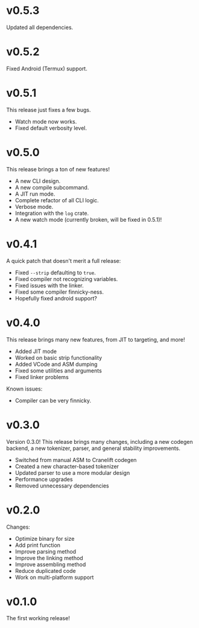 # v0.5.3

Updated all dependencies.

# v0.5.2

Fixed Android (Termux) support.

# v0.5.1

This release just fixes a few bugs.

- Watch mode now works.
- Fixed default verbosity level.

# v0.5.0

This release brings a ton of new features!

- A new CLI design.
- A new compile subcommand.
- A JIT run mode.
- Complete refactor of all CLI logic.
- Verbose mode.
- Integration with the `log` crate.
- A new watch mode (currently broken, will be fixed in 0.5.1)!

# v0.4.1

A quick patch that doesn't merit a full release:

- Fixed `--strip` defaulting to `true`.
- Fixed compiler not recognizing variables.
- Fixed issues with the linker.
- Fixed some compiler finnicky-ness.
- Hopefully fixed android support?

# v0.4.0

This release brings many new features, from JIT to targeting, and more!

- Added JIT mode
- Worked on basic strip functionality
- Added VCode and ASM dumping
- Fixed some utilities and arguments
- Fixed linker problems

Known issues:

- Compiler can be very finnicky.

# v0.3.0

Version 0.3.0! This release brings many changes, including a new codegen backend, a new tokenizer, parser, and general stability improvements.

- Switched from manual ASM to Cranelift codegen
- Created a new character-based tokenizer
- Updated parser to use a more modular design
- Performance upgrades
- Removed unnecessary dependencies

# v0.2.0

Changes:

- Optimize binary for size
- Add print function
- Improve parsing method
- Improve the linking method
- Improve assembling method
- Reduce duplicated code
- Work on multi-platform support

# v0.1.0

The first working release!
